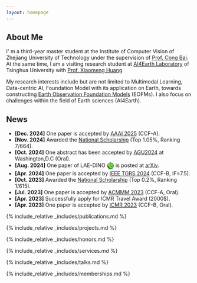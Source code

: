 ```yaml
---
layout: homepage
---
```


## About Me

I' m a third-year master student at the Institute of Computer Vision of Zhejiang University of Technology under the supervision of <a href="https://scholar.google.com/citations?user=XGZ4UZgAAAAJ&hl=en&oi=ao">Prof. Cong Bai</a>. At the same time, I am a visiting research student at <a href="https://github.com/AI4EarthLab">AI4Earth Laboratory</a>  of Tsinghua University with <a href="https://scholar.google.com/citations?user=yH9OkqYAAAAJ&hl=en">Prof. Xiaomeng Huang</a>.
<!-- Before that, I received the B.E. degree from Jiangxi Normal University in 2022, under the supervision of <a href="https://scholar.google.com/citations?user=ZO3KGykAAAAJ&hl=en&oi=ao">Prof. Aiwen Jiang</a>. -->

My research interests include but are not limited to Multimodal Learning, Data-centric AI, Foundation Model with its application on Earth, towards constructing <a href="https://github.com/Earth-Observation-Foundation-Models">Earth Observation Foundation Models</a> (EOFMs). I also focus on challenges within the field of Earth sciences (AI4Earth).
## News
- **[Dec. 2024]** One paper is accepted by <a href="https://aaai.org/conference/aaai/aaai-25/">AAAI 2025</a> (CCF-A).
- **[Nov. 2024]** Awarded the <a href="">National Scholarship</a> (Top 1.05%, Ranking 7/664).
- **[Oct. 2024]** One abstract has been accepted by <a href="https://www.agu.org/annual-Meeting">AGU2024</a> at Washington,D.C (Oral).
- **[Aug. 2024]** One paper of LAE-DINO <img src="images/papers/lae-dino.png" style="vertical-align: middle;" alt="Logo" width="20"> is posted at <a href="https://arxiv.org/abs/2408.09110">arXiv</a>.
- **[Apr. 2024]** One paper is accepted by <a href="https://ieeexplore.ieee.org/xpl/RecentIssue.jsp?punumber=36">IEEE TGRS 2024</a> (CCF-B, IF=7.5).
- **[Oct. 2023]** Awarded the <a href="">National Scholarship</a> (Top 0.2%, Ranking 1/615).
- **[Jul. 2023]** One paper is accepted by <a href="https://www.acmmm2023.org/">ACMMM 2023</a> (CCF-A, Oral).
- **[Apr. 2023]** Successfully apply for ICMR Travel Award (2000$).
- **[Apr. 2023]** One paper is accepted by <a href="https://icmr2023.org/">ICMR 2023</a> (CCF-B, Oral).

{% include_relative _includes/publications.md %}

{% include_relative _includes/projects.md %}

{% include_relative _includes/honors.md %}

<!-- {% include_relative _includes/experiences.md %} -->

{% include_relative _includes/services.md %}

{% include_relative _includes/talks.md %}

{% include_relative _includes/memberships.md %}